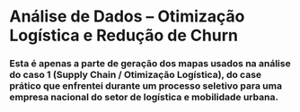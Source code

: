 # Análise de Dados – Otimização Logística e Redução de Churn

### Esta é apenas a parte de geração dos mapas usados na análise do caso 1 (Supply Chain / Otimização Logística), do case prático que enfrentei durante um processo seletivo para uma empresa nacional do setor de logística e mobilidade urbana.
